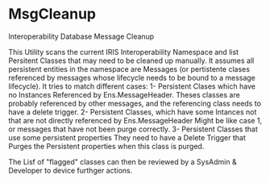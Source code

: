 # MsgCleanup
Interoperability Database Message Cleanup


This Utility scans the current IRIS Interoperability Namespace and list Persitent Classes that may need to be cleaned up manually. It assumes all persistent entities in the namespace are Messages (or pertistente clases referenced by messages whose lifecycle needs to be bound to a message lifecycle). It tries to match different cases:
1- Persistent Clases which have no Instances Referenced by Ens.MessageHeader. 
   Theses classes are probably referenced by other messages, and the referencing class needs to have a delete trigger.
2- Persistent Classes, which have some Intances not that are not directly referenced by Ens.MessageHeader
   Might be like case 1, or messages that have not been purge correctly.
3- Persistent Classes that use some persistent properties
   They need to have a Delete Trigger that Purges the Persistent properties when this class is purged.
  
  
The Lisf of "flagged" classes can then be reviewed by a SysAdmin & Developer to device furthger actions.
